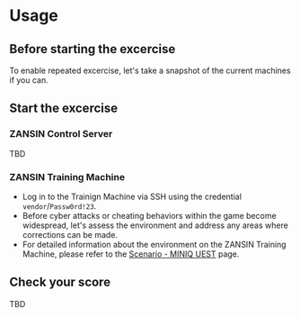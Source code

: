# Usage

## Before starting the excercise

To enable repeated excercise, let's take a snapshot of the current machines if you can.

## Start the excercise

### ZANSIN Control Server

TBD

### ZANSIN Training Machine

- Log in to the Trainign Machine via SSH using the credential `vendor`/`Passw0rd!23`.
- Before cyber attacks or cheating behaviors within the game become widespread, let's assess the environment and address any areas where corrections can be made.
- For detailed information about the environment on the ZANSIN Training Machine, please refer to the [Scenario - MINIQ UEST](./MINIQUEST.md) page.

## Check your score

TBD

